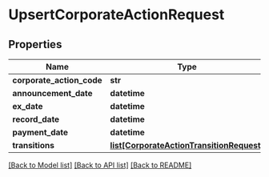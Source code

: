 # UpsertCorporateActionRequest

## Properties
Name | Type | Description | Notes
------------ | ------------- | ------------- | -------------
**corporate_action_code** | **str** |  | 
**announcement_date** | **datetime** |  | 
**ex_date** | **datetime** |  | 
**record_date** | **datetime** |  | 
**payment_date** | **datetime** |  | 
**transitions** | [**list[CorporateActionTransitionRequest]**](CorporateActionTransitionRequest.md) |  | 

[[Back to Model list]](../README.md#documentation-for-models) [[Back to API list]](../README.md#documentation-for-api-endpoints) [[Back to README]](../README.md)


